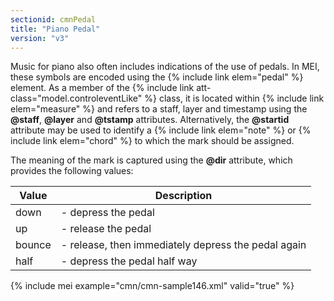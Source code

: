 ```yaml
---
sectionid: cmnPedal
title: "Piano Pedal"
version: "v3"
---
```


Music for piano also often includes indications of the use of pedals. In MEI, these
symbols are encoded using the {% include link elem="pedal" %} element. As a member of the
{% include link att-class="model.controleventLike" %} class, it is located within {% include link elem="measure" %} and refers to a staff, layer and timestamp using the
**@staff**, **@layer** and **@tstamp** attributes. Alternatively, the
**@startid** attribute may be used to identify a {% include link elem="note" %} or {% include link elem="chord" %} to which the mark should be assigned.

The meaning of the mark is captured using the **@dir** attribute, which provides
the following values:

<table class="table table-striped">
   <thead>
      <tr>
         <th>Value</th>
         <th>Description</th>
      </tr>
   </thead>
   <tbody>
      <tr>
         <td>down</td>
         <td> - depress the pedal</td>
      </tr>
      <tr>
         <td>up</td>
         <td> - release the pedal</td>
      </tr>
      <tr>
         <td>bounce</td>
         <td> - release, then immediately depress the pedal again</td>
      </tr>
      <tr>
         <td>half</td>
         <td> - depress the pedal half way</td>
      </tr>
   </tbody>
</table>{% include mei example="cmn/cmn-sample146.xml" valid="true" %}
